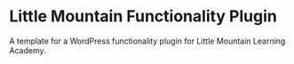 # Little Mountain Functionality Plugin

A template for a WordPress functionality plugin for Little Mountain Learning Academy.
